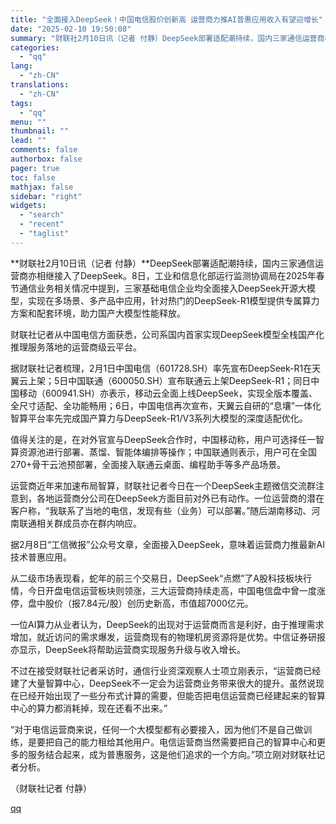 ```yaml
---
title: "全面接入DeepSeek！中国电信股价创新高 运营商力推AI普惠应用收入有望迎增长"
date: "2025-02-10 19:50:08"
summary: "财联社2月10日讯（记者 付静）DeepSeek部署适配潮持续，国内三家通信运营商亦相继接入了Dee..."
categories:
  - "qq"
lang:
  - "zh-CN"
translations:
  - "zh-CN"
tags:
  - "qq"
menu: ""
thumbnail: ""
lead: ""
comments: false
authorbox: false
pager: true
toc: false
mathjax: false
sidebar: "right"
widgets:
  - "search"
  - "recent"
  - "taglist"
---
```


**财联社2月10日讯（记者 付静）**DeepSeek部署适配潮持续，国内三家通信运营商亦相继接入了DeepSeek。8日，工业和信息化部运行监测协调局在2025年春节通信业务相关情况中提到，三家基础电信企业均全面接入DeepSeek开源大模型，实现在多场景、多产品中应用，针对热门的DeepSeek-R1模型提供专属算力方案和配套环境，助力国产大模型性能释放。

财联社记者从中国电信方面获悉，公司系国内首家实现DeepSeek模型全栈国产化推理服务落地的运营商级云平台。

据财联社记者梳理，2月1日中国电信（601728.SH）率先宣布DeepSeek-R1在天翼云上架；5日中国联通（600050.SH）宣布联通云上架DeepSeek-R1；同日中国移动（600941.SH）亦表示，移动云全面上线DeepSeek，实现全版本覆盖、全尺寸适配、全功能畅用；6日，中国电信再次宣布，天翼云自研的“息壤”一体化智算平台率先完成国产算力与DeepSeek-R1/V3系列大模型的深度适配优化。

值得关注的是，在对外官宣与DeepSeek合作时，中国移动称，用户可选择任一智算资源池进行部署、蒸馏、智能体编排等操作；中国联通则表示，用户可在全国270+骨干云池预部署，全面接入联通云桌面、编程助手等多产品场景。

运营商近年来加速布局智算，财联社记者今日在一个DeepSeek主题微信交流群注意到，各地运营商分公司在DeepSeek方面目前对外已有动作。一位运营商的潜在客户称，“我联系了当地的电信，发现有些（业务）可以部署。”随后湖南移动、河南联通相关群成员亦在群内响应。

据2月8日“工信微报”公众号文章，全面接入DeepSeek，意味着运营商力推最新AI技术普惠应用。

从二级市场表现看，蛇年的前三个交易日，DeepSeek“点燃”了A股科技板块行情，今日开盘电信运营板块则领涨，三大运营商持续走高，中国电信盘中曾一度涨停，盘中股价（报7.84元/股）创历史新高，市值超7000亿元。

一位AI算力从业者认为，DeepSeek的出现对于运营商而言是利好，由于推理需求增加，就近访问的需求爆发，运营商现有的物理机房资源将是优势。中信证券研报亦显示，DeepSeek将帮助运营商实现服务升级与收入增长。

不过在接受财联社记者采访时，通信行业资深观察人士项立刚表示，“运营商已经建了大量智算中心，DeepSeek不一定会为运营商业务带来很大的提升。虽然说现在已经开始出现了一些分布式计算的需要，但能否把电信运营商已经建起来的智算中心的算力都消耗掉，现在还看不出来。”

“对于电信运营商来说，任何一个大模型都有必要接入，因为他们不是自己做训练，是要把自己的能力租给其他用户。电信运营商当然需要把自己的智算中心和更多的服务结合起来，成为普惠服务，这是他们追求的一个方向。”项立刚对财联社记者分析。

（财联社记者 付静）

[qq](https://new.qq.com/rain/a/20250210A07RZ600)
